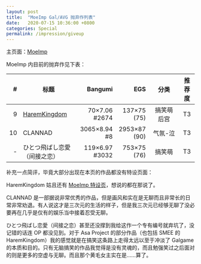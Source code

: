 ```yaml
---
layout: post
title:  "MoeImp Gal/AVG 抛弃作列表"
date:   2020-07-15 10:36:00 +0800
categories: Special
permalink: /impression/giveup
---
```


主页面：[MoeImp](http://yoro.xyz/impression)

MoeImp 内目前的抛弃作见下表：

<div class="table-responsive">
<table>
  <thead>
    <tr>
      <th style="text-align: right">#</th>
      <th>标题</th>
      <th style="text-align: right">Bangumi</th>
      <th style="text-align: right">EGS</th>
      <th style="text-align: center; min-width: 65px">分类</th>
      <th style="text-align: center">推荐度</th>
    </tr>
  </thead>
  <tbody>
    <tr>
      <td style="text-align: right">9</td>
      <td><a href="http://yoro.xyz/impression/hak">HaremKingdom</a></td>
      <td style="text-align: right">70×7.06<br>#2674</td>
      <td style="text-align: right">137×75<br>(75)</td>
      <td style="text-align: center">搞笑萌<br />后宫</td>
      <td style="text-align: center">T3</td>
    </tr>
    <tr>
      <td style="text-align: right">10</td>
      <td>CLANNAD</td>
      <td style="text-align: right">3065×8.94<br>#8</td>
      <td style="text-align: right">2953×87<br>(90)</td>
      <td style="text-align: center">气氛-泣</td>
      <td style="text-align: center">T3</td>
    </tr>
    <tr>
      <td style="text-align: right">-</td>
      <td>ひとつ飛ばし恋愛（间接之恋）</td>
      <td style="text-align: right">119×6.97<br>#3032</td>
      <td style="text-align: right">753×75<br>(76)</td>
      <td style="text-align: center">搞笑萌</td>
      <td style="text-align: center">T3</td>
    </tr>
  </tbody>
</table>
</div>

补充一点简评，毕竟大部分出现在本页的作品都没有特设页面：

HaremKingdom 姑且还有 [MoeImp 特设页](./hak)，想说的都在那说了。

CLANNAD 是一部据说非常优秀的作品，但是画风和实在是无聊而且非常长的日常非常劝退。有人说这才是三次元的生活的样子，但是我三次元已经够无聊了没必要再在几乎是仅有的娱乐当中接着忍受无聊。

ひとつ飛ばし恋愛（间接之恋）甚至还没撑到我给这作一个专有编号就弃坑了，没记错的话连 OP 都没见到。对于 Asa Project 的部分作品（也包括 SMEE 的 HaremKingdom）我的感觉就是在搞笑这条路上走得太远以至于冲淡了 Galgame 的本质和目的。只有无脑搞笑的作品我觉得是没有灵魂的，而且勉强笑过之后面对的则是更多的空虚与无聊。而且那个黄毛女主实在是……算了。
